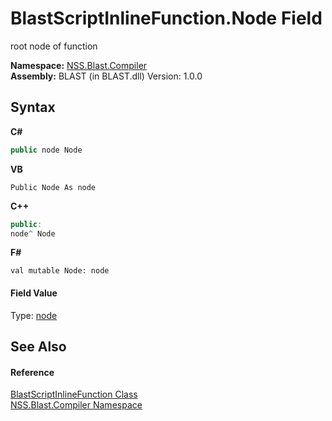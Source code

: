 # BlastScriptInlineFunction.Node Field
 

root node of function

**Namespace:**&nbsp;<a href="26a25caa-f50b-92ad-f15c-dbb9db1493ae.md">NSS.Blast.Compiler</a><br />**Assembly:**&nbsp;BLAST (in BLAST.dll) Version: 1.0.0

## Syntax

**C#**<br />
``` C#
public node Node
```

**VB**<br />
``` VB
Public Node As node
```

**C++**<br />
``` C++
public:
node^ Node
```

**F#**<br />
``` F#
val mutable Node: node
```


#### Field Value
Type: <a href="7dc9b7e9-64ad-f224-ae1a-4e6639739f56.md">node</a>

## See Also


#### Reference
<a href="3fbdacdd-dea0-1dcb-3082-313eb48e07f8.md">BlastScriptInlineFunction Class</a><br /><a href="26a25caa-f50b-92ad-f15c-dbb9db1493ae.md">NSS.Blast.Compiler Namespace</a><br />